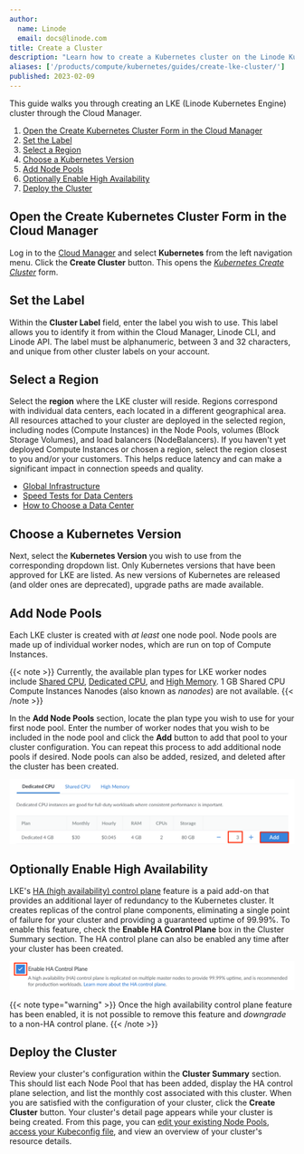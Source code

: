 ```yaml
---
author:
  name: Linode
  email: docs@linode.com
title: Create a Cluster
description: "Learn how to create a Kubernetes cluster on the Linode Kubernetes Engine (LKE)."
aliases: ['/products/compute/kubernetes/guides/create-lke-cluster/']
published: 2023-02-09
---
```


This guide walks you through creating an LKE (Linode Kubernetes Engine) cluster through the Cloud Manager.

1. [Open the Create Kubernetes Cluster Form in the Cloud Manager](#open-the-create-kubernetes-cluster-form-in-the-cloud-manager)
1. [Set the Label](#set-the-label)
1. [Select a Region](#select-a-region)
1. [Choose a Kubernetes Version](#choose-a-kubernetes-version)
1. [Add Node Pools](#add-node-pools)
1. [Optionally Enable High Availability](#optionally-enable-high-availability)
1. [Deploy the Cluster](#deploy-the-cluster)

## Open the Create Kubernetes Cluster Form in the Cloud Manager

Log in to the [Cloud Manager](https://cloud.linode.com/) and select **Kubernetes** from the left navigation menu. Click the **Create Cluster** button. This opens the *[Kubernetes Create Cluster](https://cloud.linode.com/kubernetes/create)* form.

## Set the Label

Within the **Cluster Label** field, enter the label you wish to use. This label allows you to identify it from within the Cloud Manager, Linode CLI, and Linode API. The label must be alphanumeric, between 3 and 32 characters, and unique from other cluster labels on your account.

## Select a Region

Select the **region** where the LKE cluster will reside. Regions correspond with individual data centers, each located in a different geographical area. All resources attached to your cluster are deployed in the selected region, including nodes (Compute Instances) in the Node Pools, volumes (Block Storage Volumes), and load balancers (NodeBalancers). If you haven't yet deployed Compute Instances or chosen a region, select the region closest to you and/or your customers. This helps reduce latency and can make a significant impact in connection speeds and quality.

- [Global Infrastructure](https://www.linode.com/global-infrastructure/)
- [Speed Tests for Data Centers](https://www.linode.com/speed-test/)
- [How to Choose a Data Center](/docs/guides/how-to-choose-a-data-center/)

## Choose a Kubernetes Version

Next, select the **Kubernetes Version** you wish to use from the corresponding dropdown list. Only Kubernetes versions that have been approved for LKE are listed. As new versions of Kubernetes are released (and older ones are deprecated), upgrade paths are made available.

## Add Node Pools

Each LKE cluster is created with *at least* one node pool. Node pools are made up of individual worker nodes, which are run on top of Compute Instances.

{{< note >}}
Currently, the available plan types for LKE worker nodes include [Shared CPU](/docs/products/compute/compute-instances/plans/choosing-a-plan/#shared-cpu-instances), [Dedicated CPU](/docs/products/compute/compute-instances/plans/choosing-a-plan/#dedicated-cpu-instances), and [High Memory](/docs/products/compute/compute-instances/plans/choosing-a-plan/#high-memory-instances). 1 GB Shared CPU Compute Instances Nanodes (also known as *nanodes*) are not available.
{{< /note >}}

In the **Add Node Pools** section, locate the plan type you wish to use for your first node pool. Enter the number of worker nodes that you wish to be included in the node pool and click the **Add** button to add that pool to your cluster configuration. You can repeat this process to add additional node pools if desired. Node pools can also be added, resized, and deleted after the cluster has been created.

![Screenshot of the Add Node Pools section during cluster creation](create-cluster-add-node-pools.png)

## Optionally Enable High Availability

LKE's [HA (high availability) control plane](/docs/products/compute/kubernetes/guides/high-availability-control-plane/) feature is a paid add-on that provides an additional layer of redundancy to the Kubernetes cluster. It creates replicas of the control plane components, eliminating a single point of failure for your cluster and providing a guaranteed uptime of 99.99%. To enable this feature, check the **Enable HA Control Plane** box in the Cluster Summary section. The HA control plane can also be enabled any time after your cluster has been created.

![Screenshot of the Enable HA toggle during cluster creation](create-cluster-enable-ha.png)

{{< note type="warning" >}}
Once the high availability control plane feature has been enabled, it is not possible to remove this feature and *downgrade* to a non-HA control plane.
{{< /note >}}

## Deploy the Cluster

Review your cluster's configuration within the **Cluster Summary** section. This should list each Node Pool that has been added, display the HA control plane selection, and list the monthly cost associated with this cluster. When you are satisfied with the configuration of your cluster, click the **Create Cluster** button. Your cluster's detail page appears while your cluster is being created. From this page, you can [edit your existing Node Pools](/docs/guides/deploy-and-manage-a-cluster-with-linode-kubernetes-engine-a-tutorial/#edit-or-remove-existing-node-pools), [access your Kubeconfig file](/docs/guides/deploy-and-manage-a-cluster-with-linode-kubernetes-engine-a-tutorial/#access-and-download-your-kubeconfig), and view an overview of your cluster's resource details.